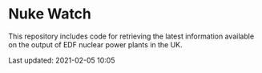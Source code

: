 # Nuke Watch

This repository includes code for retrieving the latest information available on the output of EDF nuclear power plants in the UK.

Last updated: 2021-02-05 10:05